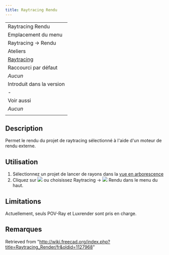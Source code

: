 ```yaml
---
title: Raytracing Rendu
---
```

|  |
| --- |
| Raytracing Rendu |
| Emplacement du menu |
| Raytracing → Rendu |
| Ateliers |
| [Raytracing](/Raytracing_Workbench/fr "Raytracing Workbench/fr") |
| Raccourci par défaut |
| *Aucun* |
| Introduit dans la version |
| - |
| Voir aussi |
| *Aucun* |
|  |

## Description

Permet le rendu du projet de raytracing sélectionné à l'aide d'un moteur de rendu externe.

## Utilisation

1. Sélectionnez un projet de lancer de rayons dans la [vue en arborescence](/Tree_view/fr "Tree view/fr")
2. Cliquez sur ![](/images/Raytracing_Render.svg) ou choisissez Raytracing → ![](/images/Raytracing_Render.svg) Rendu dans le menu du haut.

## Limitations

Actuellement, seuls POV-Ray et Luxrender sont pris en charge.

## Remarques

Retrieved from "<http://wiki.freecad.org/index.php?title=Raytracing_Render/fr&oldid=1127968>"